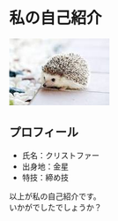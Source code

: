 # 私の自己紹介
![ハリネズミ画像](image.jpg)
## プロフィール
- 氏名：クリストファー
- 出身地：金星
- 特技：締め技

以上が私の自己紹介です。  
いかがでしたでしょうか？
